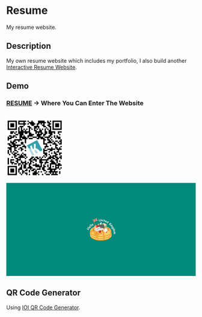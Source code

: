 # Resume

My resume website.
<br/>

## Description

My own resume website which includes my portfolio, I also build another [Interactive Resume Website](http://www.yschen25.com/portfolio/interactiveResume/). 
<br/>

## Demo

### **[RESUME](http://www.yschen25.com/portfolio/interactiveResume/) -> Where You Can Enter The Website**

<br/>
<img src="qrCode.png" alt="Resume" title="Resume" width="30%">
<br/>

<p align="center">
   <img src="img/Resume_01.gif" alt="Resume" title="Resume">
</p>

## QR Code Generator
Using [IOI QR Code Generator](https://qr.ioi.tw/zh/).
<br/>
<br/>
